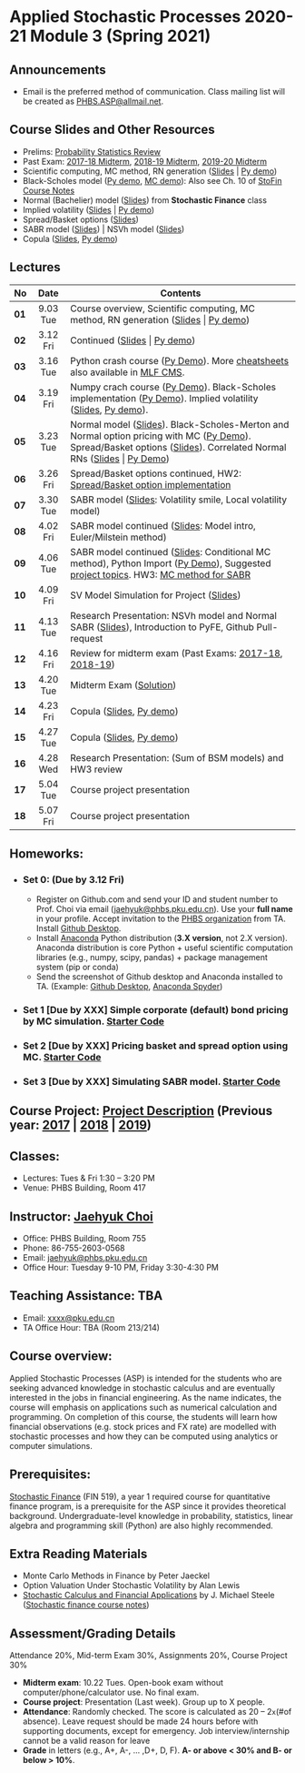 # Applied Stochastic Processes 2020-21 Module 3 (Spring 2021)

## Announcements
* Email is the preferred method of communication. Class mailing list will be created as PHBS.ASP@allmail.net.

## Course Slides and Other Resources
* Prelims: [Probability Statistics Review](files/Prob_Stat_Review.pdf) 
* Past Exam: [2017-18 Midterm](files/ASP2017_Midterm.pdf), [2018-19 Midterm](files/ASP2018_Midterm.pdf), [2019-20 Midterm](files/ASP2019_Midterm.pdf)
* Scientific computing, MC method, RN generation ([Slides](files/MCmethod.pdf) | [Py demo](py/MC_Demo.ipynb))
* Black-Scholes model ([Py demo](py/BlackScholes_ImpliedVol.ipynb), [MC demo](py/BlackScholes_MC.ipynb)): Also see Ch. 10 of [StoFin Course Notes](https://github.com/PHBS/StoFin/blob/master/files/SCFA_Notes.pdf)
* Normal (Bachelier) model ([Slides](files/Normal_Model.pdf)) from **Stochastic Finance** class
* Implied volatility ([Slides](files/ImpVol.pdf) | [Py demo](py/BlackScholes_ImpliedVol.ipynb))
* Spread/Basket options ([Slides](files/SpreadBasketOption.pdf))
* SABR model ([Slides](files/SABRmodel.pdf)) | NSVh model ([Slides](files/NSVh_Slides.pdf))
* Copula ([Slides](files/Copula.pdf), [Py demo](py/Demo_Copula.ipynb))

## Lectures
No | Date | Contents
--- | :---: | ---
__01__ | 9.03 Tue | Course overview, Scientific computing, MC method, RN generation ([Slides](files/MCmethod.pdf) \| [Py demo](py/MC_Demo.ipynb))
__02__ | 3.12 Fri | Continued ([Slides](files/MCmethod.pdf) \| [Py demo](py/MC_Demo.ipynb))
__03__ | 3.16 Tue | Python crash course ([Py Demo](py/PythonCrashCourse_Derek_Banas.ipynb)). More [cheatsheets](https://ehmatthes.github.io/pcc/cheatsheets/README.html) also available in [MLF CMS](http://cms.phbs.pku.edu.cn/claroline/document/document.php?cidReset=true&cidReq=FN570). 
__04__ | 3.19 Fri | Numpy crach course ([Py Demo](py/PythonCrashCourse_Numpy.ipynb)). Black-Scholes implementation ([Py Demo](py/BlackScholes_FunctionVsClass.ipynb)). Implied volatility ([Slides](files/ImpVol.pdf), [Py demo](py/BlackScholes_ImpliedVol.ipynb)). 
__05__ | 3.23 Tue | Normal model ([Slides](files/Normal_Model.pdf)). Black-Scholes-Merton and Normal option pricing with MC ([Py Demo](py/BlackScholes_MC.ipynb)). Spread/Basket options ([Slides](files/SpreadBasketOption.pdf)). Correlated Normal RNs ([Slides](files/MCmethod.pdf) \| [Py Demo](py/CorrelatedNormals_Demo.ipynb))
__06__ | 3.26 Fri | Spread/Basket options continued, HW2: [Spread/Basket option implementation](py/HW2/TestCode_BasketSpread.ipynb)
__07__ | 3.30 Tue | SABR model ([Slides](files/SABRmodel.pdf): Volatility smile, Local volatility model)
__08__ | 4.02 Fri | SABR model continued ([Slides](files/SABRmodel.pdf): Model intro, Euler/Milstein method)
__09__ | 4.06 Tue | SABR model continued ([Slides](files/SABRmodel.pdf): Conditional MC method), Python Import ([Py Demo](py/HW3/Demo_Advanced_Import.ipynb)), Suggested [project topics](files/Project.md). HW3: [MC method for SABR](py/HW3/TestCode_SABR.ipynb)
__10__ | 4.09 Fri | SV Model Simulation for Project ([Slides](files/SV_Simulation.pdf))
__11__ | 4.13 Tue | Research Presentation: NSVh model and Normal SABR ([Slides](files/NSVh_Slides.pdf)), Introduction to PyFE, Github Pull-request
__12__ | 4.16 Fri | Review for midterm exam (Past Exams: [2017-18](files/ASP2017_Midterm.pdf), [2018-19](files/ASP2018_Midterm.pdf))
__13__ | 4.20 Tue | Midterm Exam ([Solution](files/ASP2019_Midterm.pdf))
__14__ | 4.23 Fri | Copula ([Slides](files/Copula.pdf), [Py demo](py/Demo_Copula.ipynb))
__15__ | 4.27 Tue | Copula ([Slides](files/Copula.pdf), [Py demo](py/Demo_Copula.ipynb))
__16__ | 4.28 Wed | Research Presentation: (Sum of BSM models) and HW3 review
__17__ | 5.04 Tue | Course project presentation
__18__ | 5.07 Fri | Course project presentation


## Homeworks:
* ### __Set 0__: (Due by 3.12 Fri)
  * Register on Github.com and send your ID and student number to Prof. Choi via email (jaehyuk@phbs.pku.edu.cn). Use your __full name__ in your profile. Accept invitation to the [PHBS organization](https://github.com/orgs/PHBS/people) from TA. Install [Github Desktop](https://desktop.github.com/). 
  * Install [Anaconda](https://www.anaconda.com/download/) Python distribution (__3.X version__, not 2.X version). Anaconda distribution is core Python + useful scientific computation libraries (e.g., numpy, scipy, pandas) + package management system (pip or conda)
  * Send the screenshot of Github desktop and Anaconda installed to TA. (Example: [Github Desktop](files/Choi_Jaehyuk_Github.png), [Anaconda Spyder](files/Choi_Jaehyuk_Python.png))  
* ### __Set 1__ [Due by XXX] Simple corporate (default) bond pricing by MC simulation. [Starter Code](py/HW1/HW1.ipynb)
* ### __Set 2__ [Due by XXX] Pricing basket and spread option using MC. [Starter Code](py/HW2/TestCode_BasketSpread.ipynb)
* ### __Set 3__ [Due by XXX] Simulating SABR model. [Starter Code](py/HW3/TestCode_SABR.ipynb)

## Course Project: [Project Description](files/Project.md) (Previous year: [2017](past-years/2017-18-M1/Project.md) | [2018](past-years/2018-19-M1/Project.md) | [2019](past-years/2019-20-M1/Project.md))

## Classes: 
* Lectures: Tues & Fri 1:30 – 3:20 PM
* Venue: PHBS Building, Room 417

## Instructor: [Jaehyuk Choi](http://www.jaehyukchoi.net/phbs_en)
* Office: PHBS Building, Room 755
* Phone: 86-755-2603-0568
* Email: jaehyuk@phbs.pku.edu.cn
* Office Hour: Tuesday 9-10 PM, Friday 3:30-4:30 PM

## Teaching Assistance: TBA
* Email: xxxx@pku.edu.cn
* TA Office Hour: TBA (Room 213/214)

## Course overview: 
Applied Stochastic Processes (ASP) is intended for the students who are
seeking advanced knowledge in stochastic calculus and are eventually interested in the jobs in
financial engineering. As the name indicates, the course will emphasis on applications such as
numerical calculation and programming. On completion of this course, the students will learn
how financial observations (e.g. stock prices and FX rate) are modelled with stochastic
processes and how they can be computed using analytics or computer simulations.

## Prerequisites: 
[Stochastic Finance](https://github.com/PHBS/StoFin) (FIN 519), a year 1 required course for quantitative finance program, is a prerequisite for the ASP since it provides theoretical background. Undergraduate-level knowledge in probability, statistics, linear algebra and programming skill (Python) are also highly recommended. 

##  Extra Reading Materials
* Monte Carlo Methods in Finance by Peter Jaeckel
* Option Valuation Under Stochastic Volatility by Alan Lewis
* [Stochastic Calculus and Financial Applications](http://www-stat.wharton.upenn.edu/~steele/StochasticCalculus.html) by J. Michael Steele
([Stochastic finance course notes](https://github.com/PHBS/2018.M3.StoFin/blob/master/files/SCFA_Notes.pdf))

## Assessment/Grading Details
Attendance 20%, Mid-term Exam 30%, Assignments 20%, Course Project 30%
* __Midterm exam__: 10.22 Tues. Open-book exam without computer/phone/calculator use. No final exam.
* __Course project__: Presentation (Last week). Group up to X people.
* __Attendance__: Randomly checked. The score is calculated as 20 – 2`x`(#of absence). Leave request should be made 24 hours before with supporting documents, except for emergency. Job interview/internship cannot be a valid reason for leave
* __Grade__ in letters (e.g., A+, A-, ... ,D+, D, F). __A- or above < 30% and B- or below > 10%__.
